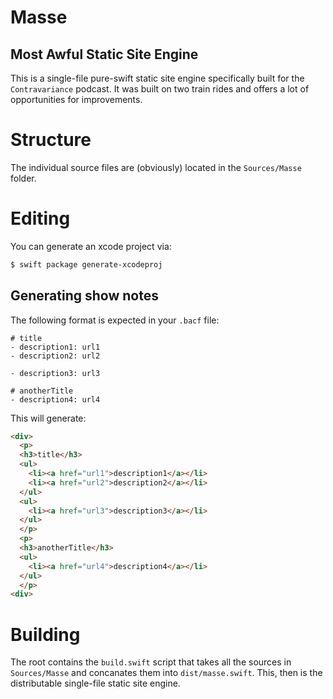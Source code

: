 # Masse

## Most Awful Static Site Engine

This is a single-file pure-swift static site engine
specifically built for the `Contravariance` podcast.
It was built on two train rides and offers a lot of
opportunities for improvements.

# Structure

The individual source files are (obviously) located
in the `Sources/Masse` folder. 

# Editing

You can generate an xcode project via:

```bash
$ swift package generate-xcodeproj
```

## Generating show notes

The following format is expected in your `.bacf` file:

```
# title
- description1: url1
- description2: url2

- description3: url3

# anotherTitle
- description4: url4
```

This will generate:

```html
<div>
  <p>
  <h3>title</h3>
  <ul>
    <li><a href="url1">description1</a></li>
    <li><a href="url2">description2</a></li>
  </ul>
  <ul>
    <li><a href="url3">description3</a></li>
  </ul>
  </p>
  <p>
  <h3>anotherTitle</h3>
  <ul>
    <li><a href="url4">description4</a></li>
  </ul>
  </p>
<div>
```

# Building

The root contains the `build.swift` script that takes
all the sources in `Sources/Masse` and concanates them into
`dist/masse.swift`. This, then is the distributable single-file
static site engine.

